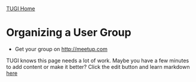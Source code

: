 ﻿[TUGI Home](https://tugi.io "TUGI Home Page")

# Organizing a User Group

- Get your group on http://meetup.com

TUGI knows this page needs a lot of work. Maybe you have a few minutes to add content or make it better? Click the edit button and learn markdown [here](https://github.com/adam-p/markdown-here/wiki/Markdown-Cheatsheet#tables)